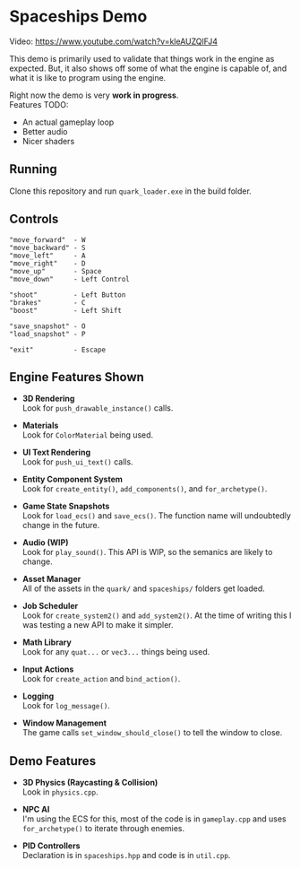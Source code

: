 # Spaceships Demo
Video: https://www.youtube.com/watch?v=kleAUZQlFJ4

This demo is primarily used to validate that things work in the engine as expected. But, it also shows off some of what the engine is capable of,
and what it is like to program using the engine.

Right now the demo is very **work in progress**.  
Features TODO:
- An actual gameplay loop
- Better audio
- Nicer shaders

## Running
Clone this repository and run `quark_loader.exe` in the build folder.

## Controls
```
"move_forward"  - W
"move_backward" - S
"move_left"     - A
"move_right"    - D
"move_up"       - Space
"move_down"     - Left Control

"shoot"         - Left Button
"brakes"        - C
"boost"         - Left Shift

"save_snapshot" - O
"load_snapshot" - P

"exit"          - Escape
```

## Engine Features Shown
- **3D Rendering**  
  Look for `push_drawable_instance()` calls.
  
- **Materials**  
  Look for `ColorMaterial` being used.
  
- **UI Text Rendering**  
  Look for `push_ui_text()` calls.
  
- **Entity Component System**  
  Look for `create_entity()`, `add_components()`, and `for_archetype()`.
  
- **Game State Snapshots**  
  Look for `load_ecs()` and `save_ecs()`. The function name will undoubtedly change in the future.
  
- **Audio (WIP)**  
  Look for `play_sound()`. This API is WIP, so the semanics are likely to change.
  
- **Asset Manager**  
  All of the assets in the `quark/` and `spaceships/` folders get loaded.
  
- **Job Scheduler**  
  Look for `create_system2()` and `add_system2()`. At the time of writing this I was testing a new API to make it simpler.
  
- **Math Library**  
  Look for any `quat...` or `vec3...` things being used.
  
- **Input Actions**  
  Look for `create_action` and `bind_action()`.
  
- **Logging**  
  Look for `log_message()`.
  
- **Window Management**  
  The game calls `set_window_should_close()` to tell the window to close.

## Demo Features
- **3D Physics (Raycasting & Collision)**  
  Look in `physics.cpp`.
  
- **NPC AI**  
  I'm using the ECS for this, most of the code is in `gameplay.cpp` and uses `for_archetype()` to iterate through enemies.
  
- **PID Controllers**  
  Declaration is in `spaceships.hpp` and code is in `util.cpp`.
